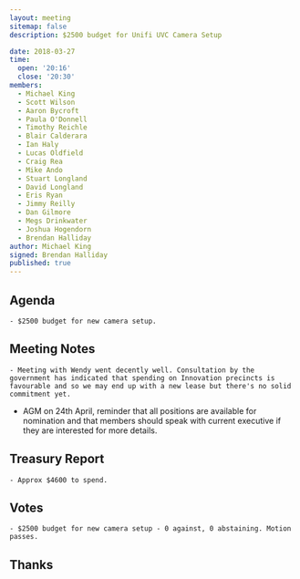 ```yaml
---
layout: meeting
sitemap: false
description: $2500 budget for Unifi UVC Camera Setup 

date: 2018-03-27
time:
  open: '20:16'
  close: '20:30'
members:  
  - Michael King
  - Scott Wilson
  - Aaron Bycroft
  - Paula O'Donnell
  - Timothy Reichle
  - Blair Calderara
  - Ian Haly
  - Lucas Oldfield
  - Craig Rea
  - Mike Ando
  - Stuart Longland
  - David Longland
  - Eris Ryan
  - Jimmy Reilly
  - Dan Gilmore
  - Megs Drinkwater
  - Joshua Hogendorn
  - Brendan Halliday
author: Michael King
signed: Brendan Halliday
published: true
---
```


## Agenda
    - $2500 budget for new camera setup.

## Meeting Notes
	- Meeting with Wendy went decently well. Consultation by the government has indicated that spending on Innovation precincts is favourable and so we may end up with a new lease but there's no solid commitment yet.
  - AGM on 24th April, reminder that all positions are available for nomination and that members should speak with current executive if they are interested for more details.
## Treasury Report
 	- Approx $4600 to spend.

## Votes
	- $2500 budget for new camera setup - 0 against, 0 abstaining. Motion passes.

## Thanks

